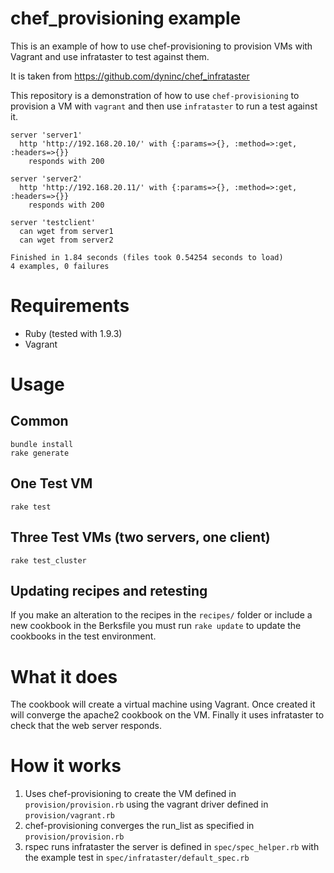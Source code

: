 # chef_provisioning example

This is an example of how to use chef-provisioning to provision VMs with Vagrant and use infrataster to test against them.

It is taken from https://github.com/dyninc/chef_infrataster

This repository is a demonstration of how to use `chef-provisioning` to provision a VM with `vagrant` and then use `infrataster` to run a test against it.

    server 'server1'
      http 'http://192.168.20.10/' with {:params=>{}, :method=>:get, :headers=>{}}
        responds with 200
    
    server 'server2'
      http 'http://192.168.20.11/' with {:params=>{}, :method=>:get, :headers=>{}}
        responds with 200
    
    server 'testclient'
      can wget from server1
      can wget from server2
    
    Finished in 1.84 seconds (files took 0.54254 seconds to load)
    4 examples, 0 failures

# Requirements
  * Ruby (tested with 1.9.3)
  * Vagrant

# Usage
## Common

    bundle install
    rake generate

## One Test VM

    rake test

## Three Test VMs (two servers, one client)

    rake test_cluster

## Updating recipes and retesting

If you make an alteration to the recipes in the `recipes/` folder or include a new cookbook in the Berksfile you must run `rake update` to update the cookbooks in the test environment.

# What it does

The cookbook will create a virtual machine using Vagrant. Once created it will converge the apache2 cookbook on the VM. Finally it uses infrataster to check that the web server responds.

# How it works

1. Uses chef-provisioning to create the VM defined in `provision/provision.rb` using the vagrant driver defined in `provision/vagrant.rb`
2. chef-provisioning converges the run_list as specified in `provision/provision.rb`
3. rspec runs infrataster the server is defined in `spec/spec_helper.rb` with the example test in `spec/infrataster/default_spec.rb`
